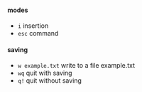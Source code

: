 #### modes
- `i` insertion
- `esc` command

#### saving
- `w example.txt` write to a file example.txt
- `wq` quit with saving
- `q!` quit without saving
